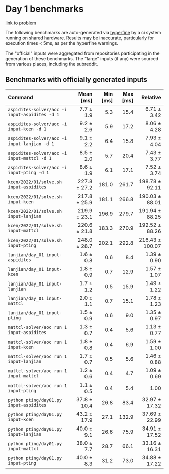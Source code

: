 # Day 1 benchmarks

[link to problem](http://adventofcode.com/2022/day/1)

The following benchmarks are auto-generated via [hyperfine](https://github.com/sharkdp/hyperfine) by a ci system running on shared hardware. Results may be inaccurate, particularly for execution times < 5ms, as per the hyperfine warnings.

The "official" inputs were aggregated from repositories participating in the generation of these benchmarks. The "large" inputs (if any) were sourced from various places, including the subreddit.

## Benchmarks with officially generated inputs
| Command | Mean [ms] | Min [ms] | Max [ms] | Relative |
|:---|---:|---:|---:|---:|
| `aspidites-solver/aoc -i input-aspidites -d 1` | 7.7 ± 1.9 | 5.3 | 15.4 | 6.71 ± 3.42 |
| `aspidites-solver/aoc -i input-kcen -d 1` | 9.2 ± 2.6 | 5.9 | 17.2 | 8.06 ± 4.28 |
| `aspidites-solver/aoc -i input-lanjian -d 1` | 9.1 ± 2.2 | 6.4 | 15.8 | 7.93 ± 4.04 |
| `aspidites-solver/aoc -i input-mattcl -d 1` | 8.5 ± 2.0 | 5.7 | 20.4 | 7.43 ± 3.77 |
| `aspidites-solver/aoc -i input-pting -d 1` | 8.6 ± 1.9 | 6.1 | 17.1 | 7.52 ± 3.74 |
| `kcen/2022/01/solve.sh input-aspidites` | 227.8 ± 27.2 | 181.0 | 261.7 | 198.78 ± 92.11 |
| `kcen/2022/01/solve.sh input-kcen` | 217.8 ± 25.9 | 181.1 | 266.8 | 190.03 ± 88.01 |
| `kcen/2022/01/solve.sh input-lanjian` | 219.9 ± 23.1 | 196.9 | 279.7 | 191.94 ± 88.25 |
| `kcen/2022/01/solve.sh input-mattcl` | 220.6 ± 21.8 | 183.3 | 270.9 | 192.52 ± 88.26 |
| `kcen/2022/01/solve.sh input-pting` | 248.0 ± 28.7 | 202.1 | 292.8 | 216.43 ± 100.07 |
| `lanjian/day_01 input-aspidites` | 1.6 ± 0.8 | 0.6 | 8.4 | 1.39 ± 0.90 |
| `lanjian/day_01 input-kcen` | 1.8 ± 0.9 | 0.7 | 12.9 | 1.57 ± 1.07 |
| `lanjian/day_01 input-lanjian` | 1.7 ± 1.2 | 0.5 | 15.9 | 1.49 ± 1.22 |
| `lanjian/day_01 input-mattcl` | 2.0 ± 1.1 | 0.7 | 15.1 | 1.78 ± 1.23 |
| `lanjian/day_01 input-pting` | 1.5 ± 0.9 | 0.6 | 9.0 | 1.35 ± 0.97 |
| `mattcl-solver/aoc run 1 input-aspidites` | 1.3 ± 0.7 | 0.4 | 5.6 | 1.13 ± 0.77 |
| `mattcl-solver/aoc run 1 input-kcen` | 1.8 ± 0.8 | 0.4 | 6.9 | 1.59 ± 1.00 |
| `mattcl-solver/aoc run 1 input-lanjian` | 1.7 ± 0.7 | 0.5 | 5.6 | 1.46 ± 0.88 |
| `mattcl-solver/aoc run 1 input-mattcl` | 1.2 ± 0.6 | 0.4 | 4.7 | 1.09 ± 0.69 |
| `mattcl-solver/aoc run 1 input-pting` | 1.1 ± 0.5 | 0.4 | 5.4 | 1.00 |
| `python pting/day01.py input-aspidites` | 37.8 ± 10.4 | 26.8 | 83.4 | 32.97 ± 17.32 |
| `python pting/day01.py input-kcen` | 43.2 ± 17.9 | 27.1 | 132.9 | 37.69 ± 22.99 |
| `python pting/day01.py input-lanjian` | 40.0 ± 9.1 | 26.6 | 75.9 | 34.91 ± 17.52 |
| `python pting/day01.py input-mattcl` | 38.0 ± 7.7 | 28.7 | 66.1 | 33.16 ± 16.31 |
| `python pting/day01.py input-pting` | 40.0 ± 8.3 | 31.2 | 73.0 | 34.88 ± 17.22 |
